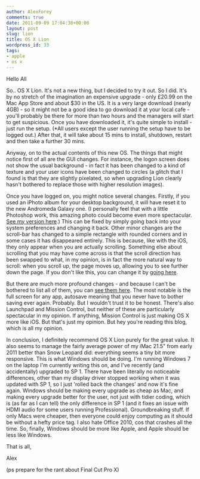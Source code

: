 ```yaml
---
author: AlexForey
comments: true
date: 2011-09-09 17:04:38+00:00
layout: post
slug: lion
title: OS X Lion
wordpress_id: 33
tags:
- apple
- os x
---
```


Hello All

So.. OS X Lion. It's not a new thing, but I decided to try it out. So I did. It's by no stretch of the imagination an expensive upgrade - only £20.99 on the Mac App Store and about $30 in the US. It is a very large download (nearly 4GB) - so it might not be a good idea to go download it at your local cafe - you'll probably be there for more than two hours and the managers will start to get suspicious. Once you have downloaded it, it's quite simple to install - just run the setup. (*All users except the user running the setup have to be logged out.) After that, it will take about 15 mins to install, shutdown, restart and then take a further 30 mins.

Anyway, on to the actual contents of this new OS. The things that might notice first of all are the GUI changes. For instance, the logon screen does not show the usual background - in fact it has been changed to a kind of texture and your user icons have been changed to circles (a glitch that I found is that they are slightly pixelated, so when upgrading Lion clearly hasn't bothered to replace those with higher resolution images).

Once you have logged on, you might notice several changes. Firstly, if you used an iPhoto album for your desktop background, it will have reset it to the new Andromeda Galaxy one. (I personally feel that with a little Photoshop work, this amazing photo could become even more spectacular. [See my version here](http://darkroom.exofire.net/images/andromeda.jpg).) This can be fixed by simply going back into your system preferences and changing it back. Other minor changes are the scroll-bar has changed to a simple rectangle with rounded corners and in some cases it has disappeared entirely. This is because, like with the iOS, they only appear when you are actually scrolling. Something else about scrolling that you may have come across is that the scroll direction has been swapped to what, in my opinion, is in fact the more natural way to scroll: when you scroll up, the page moves up, allowing you to see further down the page. If you don't like this, you can change it by [going here](http://www.cultofmac.com/how-to-change-the-scrolling-direction-in-lion-os-x-tips/108120).

But there are much more profound changes - and because I can't be bothered to list all of them, you can [see them here](http://www.apple.com/uk/macosx/). The most notable is the full screen for any app, autosave meaning that you never have to bother saving ever again. Probably. But I wouldn't trust it to be honest. There's also Launchpad and Mission Control, but neither of these are particularly spectacular in my opinion. If anything, Mission Control is just making OS X more like iOS. But that's just my opinion. But hey you're reading this blog, which is all my opinion.

In conclusion, I definitely recommend OS X Lion purely for the great value. It also seems to manage the fairly average power of my iMac 21.5" from early 2011 better than Snow Leopard did: everything seems a tiny bit more responsive. This is what Windows should be doing. I'm running Windows 7 on the laptop I'm currently writing this on, and I've recently (and accidentally) upgraded to SP 1. There have been literally no noticeable differences, other than my display driver stopped working when it was updated with SP 1, so I just 'rolled back the changes' and now it's fine again. Windows should be making every upgrade as cheap as Mac, and making every upgrade better for the user, not just with tidier coding, which is (as far as I can tell) the only difference in SP 1 (and it fixes an issue with HDMI audio for some users running Professional). Groundbreaking stuff. If only Macs were cheaper, then everyone could enjoy computing as it should be without a hefty price tag. I also hate Office 2010, cos that crashes all the time. So, finally, Windows should be more like Apple, and Apple should be less like Windows.

That is all,

Alex

(ps prepare for the rant about Final Cut Pro X)

